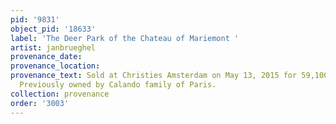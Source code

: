 ```yaml
---
pid: '9831'
object_pid: '18633'
label: 'The Deer Park of the Chateau of Mariemont '
artist: janbrueghel
provenance_date:
provenance_location:
provenance_text: Sold at Christies Amsterdam on May 13, 2015 for 59,100 EUR [Lot 00136].
  Previously owned by Calando family of Paris.
collection: provenance
order: '3003'
---
```

